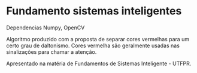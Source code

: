 # Fundamento sistemas inteligentes 
Dependencias Numpy, OpenCV

Algoritmo produzido com a proposta de separar cores vermelhas para um certo grau de daltonismo.
Cores vermelha são geralmente usadas nas sinalizações para chamar a atenção.

Apresentado na matéria de Fundamentos de Sistemas Inteligente - UTFPR.


